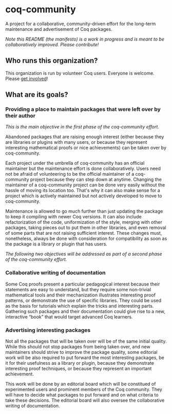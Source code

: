 # coq-community #

A project for a collaborative, community-driven effort for the long-term
maintenance and advertisement of Coq packages.

*Note this README (the manifesto) is a work in progress and is meant to be
collaboratively improved. Please contribute!*

## Who runs this organization? ##

This organization is run by volunteer Coq users. Everyone is welcome.
Please [get involved](CONTRIBUTING.md)!

## What are its goals? ##

### Providing a place to maintain packages that were left over by their author ###

*This is the main objective in the first phase of the coq-community effort.*

Abandoned packages that are raising enough interest (either because they are
libraries or plugins with many users, or because they represent interesting
mathematical proofs or nice achievements) can be taken over by coq-community.

Each project under the umbrella of coq-community has an official maintainer
but the maintenance effort is done collaboratively. Users need not be afraid
of volunteering to be the official maintainer of a coq-community project
because they can step down at anytime. Changing the maintainer of a
coq-community project can be done very easily without the hassle of moving its
location too. That's why it can also make sense for a project which is actively
maintained but not actively developed to move to coq-community.

Maintenance is allowed to go much further than just updating the package to
keep it compiling with newer Coq versions. It can also include refactorization
of the code, uniformization of the style, merging with other packages, taking
pieces out to put them in other libraries, and even removal of some parts that
are not raising sufficient interest. These changes must, nonetheless, always be
done with consideration for compatibility as soon as the package is a library
or plugin that has users.

*The following two objectives will be addressed as part of a second phase of the coq-community effort.*

### Collaborative writing of documentation ###

Some Coq proofs present a particular pedagogical interest because their
statements are easy to understand, but they require some non-trivial
mathematical tools and their mechanization illustrates interesting proof
patterns, or demonstrate the use of specific libraries. They could be used as
the basis for tutorials which explain the tricks and interesting parts.
Gathering such packages and their documentation could give rise to a new,
interactive “book” that would target advanced Coq learners.

### Advertising interesting packages ###

Not all the packages that will be taken over will be of the same initial
quality. While this should not stop packages from being taken over, and new
maintainers should strive to improve the package quality, some editorial work
will be also required to put forward the most interesting packages, be it for
their usefulness as a library or plugin, because they demonstrate interesting
proof techniques, or because they represent an important achievement.

This work will be done by an editorial board which will be constitued of
experimented users and prominent members of the Coq community. They will have
to decide what packages to put forward and on what criteria to take these
decisions. The editorial board will also oversee the collaborative writing of
documentation.
